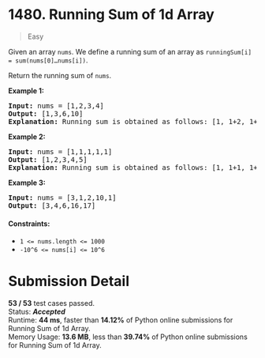 # 1480. Running Sum of 1d Array
> Easy

Given an array `nums`. We define a running sum of an array as `runningSum[i] = sum(nums[0]…nums[i])`.

Return the running sum of `nums`.

 

**Example 1:**

<pre>
<b>Input:</b> nums = [1,2,3,4]  
<b>Output:</b> [1,3,6,10]  
<b>Explanation:</b> Running sum is obtained as follows: [1, 1+2, 1+2+3, 1+2+3+4].
</pre>


**Example 2:**

<pre>
<b>Input:</b> nums = [1,1,1,1,1]
<b>Output:</b> [1,2,3,4,5]
<b>Explanation:</b> Running sum is obtained as follows: [1, 1+1, 1+1+1, 1+1+1+1, 1+1+1+1+1].
</pre>


**Example 3:**

<pre>
<b>Input:</b> nums = [3,1,2,10,1]  
<b>Output:</b> [3,4,6,16,17]
</pre>

#### Constraints:
- `1 <= nums.length <= 1000`
- `-10^6 <= nums[i] <= 10^6`

# Submission Detail
**53 / 53** test cases passed.  
Status: ***Accepted***  
Runtime: **44 ms**, faster than **14.12%** of Python online submissions for Running Sum of 1d Array.  
Memory Usage: **13.6 MB**, less than **39.74%** of Python online submissions for Running Sum of 1d Array.  